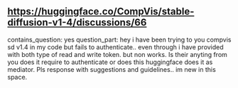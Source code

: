 ## https://huggingface.co/CompVis/stable-diffusion-v1-4/discussions/66

contains_question: yes
question_part: hey i have been trying to you compvis sd v1.4 in my code but fails to authenticate.. even through i have provided with both type of read and write token. but non works.
Is their anyting from you does it require to authenticate or does this huggingface does it as mediator.
Pls response with suggestions and guidelines.. im new in this space.